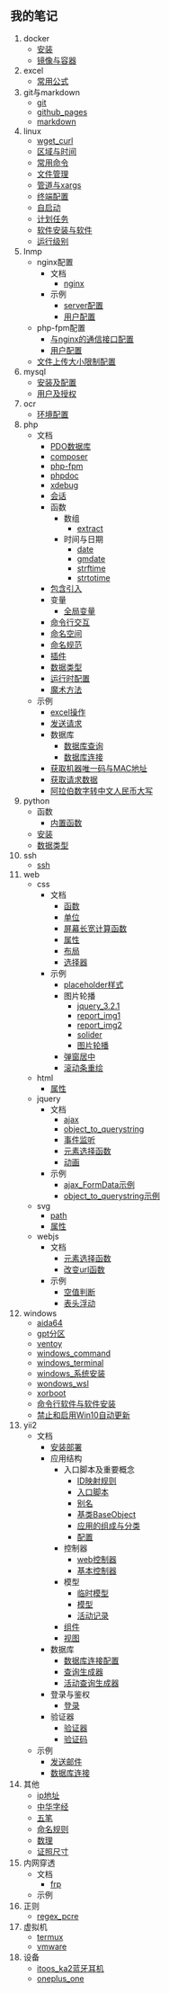 ## 我的笔记
1. docker
    * [安装](./index.html?title=/md/docker/安装)
    * [镜像与容器](./index.html?title=/md/docker/镜像与容器)
1. excel
    * [常用公式](./index.html?title=/md/excel/常用公式)
1. git与markdown
    * [git](./index.html?title=/md/git与markdown/git)
    * [github_pages](./index.html?title=/md/git与markdown/github_pages)
    * [markdown](./index.html?title=/md/git与markdown/markdown)
1. linux
    * [wget_curl](./index.html?title=/md/linux/wget_curl)
    * [区域与时间](./index.html?title=/md/linux/区域与时间)
    * [常用命令](./index.html?title=/md/linux/常用命令)
    * [文件管理](./index.html?title=/md/linux/文件管理)
    * [管道与xargs](./index.html?title=/md/linux/管道与xargs)
    * [终端配置](./index.html?title=/md/linux/终端配置)
    * [自启动](./index.html?title=/md/linux/自启动)
    * [计划任务](./index.html?title=/md/linux/计划任务)
    * [软件安装与软件](./index.html?title=/md/linux/软件安装与软件)
    * [运行级别](./index.html?title=/md/linux/运行级别)
1. lnmp
    * nginx配置
        * 文档
            * [nginx](./index.html?title=/md/lnmp/nginx配置/文档/nginx)
        * 示例
            * [server配置](./index.html?title=/md/lnmp/nginx配置/示例/server配置)
            * [用户配置](./index.html?title=/md/lnmp/nginx配置/示例/用户配置)
    * php-fpm配置
        * [与nginx的通信接口配置](./index.html?title=/md/lnmp/php-fpm配置/与nginx的通信接口配置)
        * [用户配置](./index.html?title=/md/lnmp/php-fpm配置/用户配置)
    * [文件上传大小限制配置](./index.html?title=/md/lnmp/文件上传大小限制配置)
1. mysql
    * [安装及配置](./index.html?title=/md/mysql/安装及配置)
    * [用户及授权](./index.html?title=/md/mysql/用户及授权)
1. ocr
    * [环境配置](./index.html?title=/md/ocr/环境配置)
1. php
    * 文档
        * [PDO数据库](./index.html?title=/md/php/文档/PDO数据库)
        * [composer](./index.html?title=/md/php/文档/composer)
        * [php-fpm](./index.html?title=/md/php/文档/php-fpm)
        * [phpdoc](./index.html?title=/md/php/文档/phpdoc)
        * [xdebug](./index.html?title=/md/php/文档/xdebug)
        * [会话](./index.html?title=/md/php/文档/会话)
        * 函数
            * 数组
                * [extract](./index.html?title=/md/php/文档/函数/数组/extract)
            * 时间与日期
                * [date](./index.html?title=/md/php/文档/函数/时间与日期/date)
                * [gmdate](./index.html?title=/md/php/文档/函数/时间与日期/gmdate)
                * [strftime](./index.html?title=/md/php/文档/函数/时间与日期/strftime)
                * [strtotime](./index.html?title=/md/php/文档/函数/时间与日期/strtotime)
        * [包含引入](./index.html?title=/md/php/文档/包含引入)
        * 变量
            * [全局变量](./index.html?title=/md/php/文档/变量/全局变量)
        * [命令行交互](./index.html?title=/md/php/文档/命令行交互)
        * [命名空间](./index.html?title=/md/php/文档/命名空间)
        * [命名规范](./index.html?title=/md/php/文档/命名规范)
        * [插件](./index.html?title=/md/php/文档/插件)
        * [数据类型](./index.html?title=/md/php/文档/数据类型)
        * [运行时配置](./index.html?title=/md/php/文档/运行时配置)
        * [魔术方法](./index.html?title=/md/php/文档/魔术方法)
    * 示例
        * [excel操作](./index.html?title=/md/php/示例/excel操作)
        * [发送请求](./index.html?title=/md/php/示例/发送请求)
        * 数据库
            * [数据库查询](./index.html?title=/md/php/示例/数据库/数据库查询)
            * [数据库连接](./index.html?title=/md/php/示例/数据库/数据库连接)
        * [获取机器唯一码与MAC地址](./index.html?title=/md/php/示例/获取机器唯一码与MAC地址)
        * [获取请求数据](./index.html?title=/md/php/示例/获取请求数据)
        * [阿拉伯数字转中文人民币大写](./index.html?title=/md/php/示例/阿拉伯数字转中文人民币大写)
1. python
    * 函数
        * [内置函数](./index.html?title=/md/python/函数/内置函数)
    * [安装](./index.html?title=/md/python/安装)
    * [数据类型](./index.html?title=/md/python/数据类型)
1. ssh
    * [ssh](./index.html?title=/md/ssh/ssh)
1. web
    * css
        * 文档
            * [函数](./index.html?title=/md/web/css/文档/函数)
            * [单位](./index.html?title=/md/web/css/文档/单位)
            * [屏幕长宽计算函数](./index.html?title=/md/web/css/文档/屏幕长宽计算函数)
            * [属性](./index.html?title=/md/web/css/文档/属性)
            * [布局](./index.html?title=/md/web/css/文档/布局)
            * [选择器](./index.html?title=/md/web/css/文档/选择器)
        * 示例
            * [placeholder样式](./index.html?title=/md/web/css/示例/placeholder样式)
            * 图片轮播
                * [jquery_3.2.1](./index.html?title=/md/web/css/示例/图片轮播/jquery_3.2.1)
                * [report_img1](./index.html?title=/md/web/css/示例/图片轮播/report_img1)
                * [report_img2](./index.html?title=/md/web/css/示例/图片轮播/report_img2)
                * [solider](./index.html?title=/md/web/css/示例/图片轮播/solider)
                * [图片轮播](./index.html?title=/md/web/css/示例/图片轮播/图片轮播)
            * [弹窗居中](./index.html?title=/md/web/css/示例/弹窗居中)
            * [滚动条重绘](./index.html?title=/md/web/css/示例/滚动条重绘)
    * html
        * [属性](./index.html?title=/md/web/html/属性)
    * jquery
        * 文档
            * [ajax](./index.html?title=/md/web/jquery/文档/ajax)
            * [object_to_querystring](./index.html?title=/md/web/jquery/文档/object_to_querystring)
            * [事件监听](./index.html?title=/md/web/jquery/文档/事件监听)
            * [元素选择函数](./index.html?title=/md/web/jquery/文档/元素选择函数)
            * [动画](./index.html?title=/md/web/jquery/文档/动画)
        * 示例
            * [ajax_FormData示例](./index.html?title=/md/web/jquery/示例/ajax_FormData示例)
            * [object_to_querystring示例](./index.html?title=/md/web/jquery/示例/object_to_querystring示例)
    * svg
        * [path](./index.html?title=/md/web/svg/path)
        * [属性](./index.html?title=/md/web/svg/属性)
    * webjs
        * 文档
            * [元素选择函数](./index.html?title=/md/web/webjs/文档/元素选择函数)
            * [改变url函数](./index.html?title=/md/web/webjs/文档/改变url函数)
        * 示例
            * [空值判断](./index.html?title=/md/web/webjs/示例/空值判断)
            * [表头浮动](./index.html?title=/md/web/webjs/示例/表头浮动)
1. windows
    * [aida64](./index.html?title=/md/windows/aida64)
    * [gpt分区](./index.html?title=/md/windows/gpt分区)
    * [ventoy](./index.html?title=/md/windows/ventoy)
    * [windows_command](./index.html?title=/md/windows/windows_command)
    * [windows_terminal](./index.html?title=/md/windows/windows_terminal)
    * [windows_系统安装](./index.html?title=/md/windows/windows_系统安装)
    * [wondows_wsl](./index.html?title=/md/windows/wondows_wsl)
    * [xorboot](./index.html?title=/md/windows/xorboot)
    * [命令行软件与软件安装](./index.html?title=/md/windows/命令行软件与软件安装)
    * [禁止和启用Win10自动更新](./index.html?title=/md/windows/禁止和启用Win10自动更新)
1. yii2
    * 文档
        * [安装部署](./index.html?title=/md/yii2/文档/安装部署)
        * 应用结构
            * 入口脚本及重要概念
                * [ID映射规则](./index.html?title=/md/yii2/文档/应用结构/入口脚本及重要概念/ID映射规则)
                * [入口脚本](./index.html?title=/md/yii2/文档/应用结构/入口脚本及重要概念/入口脚本)
                * [别名](./index.html?title=/md/yii2/文档/应用结构/入口脚本及重要概念/别名)
                * [基类BaseObject](./index.html?title=/md/yii2/文档/应用结构/入口脚本及重要概念/基类BaseObject)
                * [应用的组成与分类](./index.html?title=/md/yii2/文档/应用结构/入口脚本及重要概念/应用的组成与分类)
                * [配置](./index.html?title=/md/yii2/文档/应用结构/入口脚本及重要概念/配置)
            * 控制器
                * [web控制器](./index.html?title=/md/yii2/文档/应用结构/控制器/web控制器)
                * [基本控制器](./index.html?title=/md/yii2/文档/应用结构/控制器/基本控制器)
            * 模型
                * [临时模型](./index.html?title=/md/yii2/文档/应用结构/模型/临时模型)
                * [模型](./index.html?title=/md/yii2/文档/应用结构/模型/模型)
                * [活动记录](./index.html?title=/md/yii2/文档/应用结构/模型/活动记录)
            * [组件](./index.html?title=/md/yii2/文档/应用结构/组件)
            * [视图](./index.html?title=/md/yii2/文档/应用结构/视图)
        * 数据库
            * [数据库连接配置](./index.html?title=/md/yii2/文档/数据库/数据库连接配置)
            * [查询生成器](./index.html?title=/md/yii2/文档/数据库/查询生成器)
            * [活动查询生成器](./index.html?title=/md/yii2/文档/数据库/活动查询生成器)
        * 登录与鉴权
            * [登录](./index.html?title=/md/yii2/文档/登录与鉴权/登录)
        * 验证器
            * [验证器](./index.html?title=/md/yii2/文档/验证器/验证器)
            * [验证码](./index.html?title=/md/yii2/文档/验证器/验证码)
    * 示例
        * [发送邮件](./index.html?title=/md/yii2/示例/发送邮件)
        * [数据库连接](./index.html?title=/md/yii2/示例/数据库连接)
1. 其他
    * [ip地址](./index.html?title=/md/其他/ip地址)
    * [中华字经](./index.html?title=/md/其他/中华字经)
    * [五笔](./index.html?title=/md/其他/五笔)
    * [命名规则](./index.html?title=/md/其他/命名规则)
    * [数理](./index.html?title=/md/其他/数理)
    * [证照尺寸](./index.html?title=/md/其他/证照尺寸)
1. 内网穿透
    * 文档
        * [frp](./index.html?title=/md/内网穿透/文档/frp)
    * 示例
1. 正则
    * [regex_pcre](./index.html?title=/md/正则/regex_pcre)
1. 虚拟机
    * [termux](./index.html?title=/md/虚拟机/termux)
    * [vmware](./index.html?title=/md/虚拟机/vmware)
1. 设备
    * [itoos_ka2蓝牙耳机](./index.html?title=/md/设备/itoos_ka2蓝牙耳机)
    * [oneplus_one](./index.html?title=/md/设备/oneplus_one)
